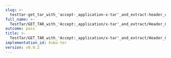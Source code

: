 ```yaml
---
slug: >-
  testtar-get_tar_with_'accept-_application-x-tar'_and_extract-header_content-type
full_name: >-
  TestTar/GET_TAR_with_'Accept:_application/x-tar'_and_extract/Header_Content-Type
outcome: pass
title: >-
  TestTar/GET_TAR_with_'Accept:_application/x-tar'_and_extract/Header_Content-Type
implementation_id: kubo-ter
version: v0.0.2
---
```



